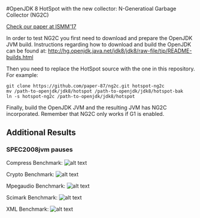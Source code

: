 #OpenJDK 8 HotSpot with the new collector: N-Generatioal Garbage Collector (NG2C)

[Check our paper at ISMM'17](http://www.gsd.inesc-id.pt/~rbruno/publications/rbruno-ismm17.pdf)

In order to test NG2C you first need to download and prepare the OpenJDK JVM build. Instructions regarding how to download and build the OpenJDK can be found at: http://hg.openjdk.java.net/jdk8/jdk8/raw-file/tip/README-builds.html

Then you need to replace the HotSpot source with the one in this repository. For example:

    git clone https://github.com/paper-87/ng2c.git hotspot-ng2c
    mv /path-to-openjdk/jdk8/hotspot /path-to-openjdk/jdk8/hotspot-bak
    ln -s hotspot-ng2c /path-to-openjdk/jdk8/hotspot

Finally, build the OpenJDK JVM and the resulting JVM has NG2C incorporated. Remember that NG2C only works if G1 is enabled.

## Additional Results

### SPEC2008jvm pauses

Compress Benchmark:
![alt text](https://github.com/paper-286/ng2c/blob/master/ng2c_resources/pauses-compress.png "")

Crypto Benchmark:
![alt text](https://github.com/paper-286/ng2c/blob/master/ng2c_resources/pauses-crypto.png "")

Mpegaudio Benchmark:
![alt text](https://github.com/paper-286/ng2c/blob/master/ng2c_resources/pauses-mpegaudio.png "")

Scimark Benchmark:
![alt text](https://github.com/paper-286/ng2c/blob/master/ng2c_resources/pauses-scimark.png "")

XML Benchmark:
![alt text](https://github.com/paper-286/ng2c/blob/master/ng2c_resources/pauses-xml.png "")
